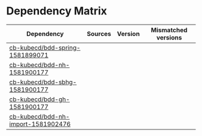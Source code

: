 # Dependency Matrix

Dependency | Sources | Version | Mismatched versions
---------- | ------- | ------- | -------------------
[cb-kubecd/bdd-spring-1581899071](https://github.com/cb-kubecd/bdd-spring-1581899071.git) |  | []() | 
[cb-kubecd/bdd-nh-1581900177](https://github.com/cb-kubecd/bdd-nh-1581900177.git) |  | []() | 
[cb-kubecd/bdd-sbhg-1581900177](https://github.com/cb-kubecd/bdd-sbhg-1581900177.git) |  | []() | 
[cb-kubecd/bdd-gh-1581900177](https://github.com/cb-kubecd/bdd-gh-1581900177.git) |  | []() | 
[cb-kubecd/bdd-nh-import-1581902476](https://github.com/cb-kubecd/bdd-nh-import-1581902476.git) |  | []() | 
